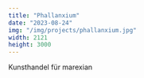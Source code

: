```yaml
---
title: "Phallanxium"
date: "2023-08-24"
img: "/img/projects/phallanxium.jpg"
width: 2121
height: 3000
---
```


Kunsthandel für marexian
